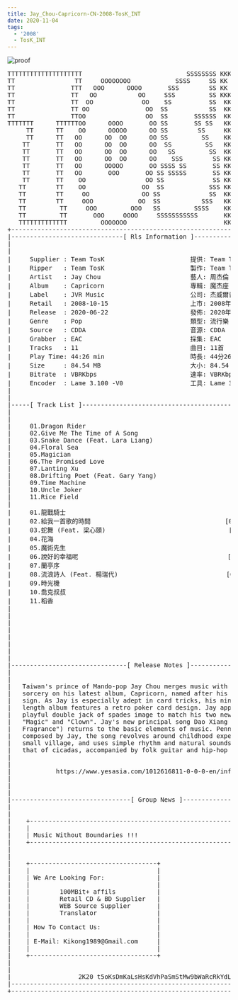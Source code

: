 ```yaml
---
title: Jay_Chou-Capricorn-CN-2008-TosK_INT
date: 2020-11-04
tags: 
  - '2008'
  - TosK_INT
---
```


![proof](https://goindex.65style.workers.dev/1:/Jay_Chou-Capricorn-CN-2008-TosK_INT/00-jay_chou-capricorn-cn-2008-proof-tosk.jpg)

<retrotxt v-slot>
<pre class="has-text-plain text-1x font-ibm_vga_8x16">TTTTTTTTTTTTTTTTTTTT                            SSSSSSSS KKKKKKKK  KKKKKKKKKKKKKK
TT                TT     OOOOOOOO            SSSS     SS KK   KKK  KKKK        KK
TT               TTT   OOO      OOOO       SSS        SS KK    KKK  KKK        KK
TT               TT   OO           OO     SSS         SS KKK      KKKK        KK
TT               TT  OO             OO    SS          SS  KK       KK        KK
TT               TT OO               OO  SS           SS  KK                KK
TT               TTOO                OO  SS       SSSSSS  KK                KK
TTTTTTT      TTTTTTOO      OOOO       OO SS       SS SS   KK               KK
     TT      TT    OO      OOOOO      OO SS        SS     KK              KK
     TT      TT   OO      OO  OO      OO SS         SS    KK              KK
    TT       TT   OO      OO  OO      OO  SS         SS   KK               KK
    TT       TT   OO      OO  OO      OO   SS         SS  KK                KK
    TT       TT   OO      OO  OO      OO    SSS        SS KK                 KK
    TT       TT   OO      OOOOO       OO SSSS SS       SS KK                  KK
    TT       TT   OO       OOO       OO SS SSSSS       SS KK                   KK
    TT       TT    OO                OO SS             SS KK       KK           KK
   TT        TT    OO               OO  SS            SSS KK      KKKK         KK
   TT        TT     OO              OO SS             SS  KK      KK KK       KK
   TT        TT     OOO            OO  SS           SSS   KK      KK  KK    KKK
   TT         TT     OOO         OOO   SS         SSSS    KK       KK  KK  KKK
   TT         TT       OOO     OOOO     SSSSSSSSSSS       KK KKKKKKKK  KK KKK
   TTTTTTTTTTTTT         OOOOOOO                          KKKK          KKKK
+------------------------------------------------------------------------------+
|------------------------------[ Rls Information ]-----------------------------|
|                                                                              |
|                                                                              |
|     Supplier : Team TosK                       提供: Team TosK               |
|     Ripper   : Team TosK                       製作: Team TosK               |
|     Artist   : Jay Chou                        藝人: 周杰倫                  |
|     Album    : Capricorn                       專輯: 魔杰座                  |
|     Label    : JVR Music                       公司: 杰威爾音樂              |
|     Retail   : 2008-10-15                      上市: 2008年10月15日          |
|     Release  : 2020-06-22                      發佈: 2020年06月22日          |
|     Genre    : Pop                             類型: 流行樂                  |
|     Source   : CDDA                            音源: CDDA                    |
|     Grabber  : EAC                             採集: EAC                     |
|     Tracks   : 11                              曲目: 11首                    |
|     Play Time: 44:26 min                       時長: 44分26秒                |
|     Size     : 84.54 MB                        大小: 84.54 MB                |
|     Bitrate  : VBRKbps                         速率: VBRKbps                 |
|     Encoder  : Lame 3.100 -V0                  工具: Lame 3.100 -V0          |
|                                                                              |
|                                                                              |
|-----[ Track List ]-----------------------------------------------------------|
|                                                                              |
|                                                                              |
|     01.Dragon Rider                                        [04:31]           |
|     02.Give Me The Time of A Song                          [04:14]           |
|     03.Snake Dance (Feat. Lara Liang)                      [02:55]           |
|     04.Floral Sea                                          [04:25]           |
|     05.Magician                                            [03:48]           |
|     06.The Promised Love                                   [04:17]           |
|     07.Lanting Xu                                          [04:14]           |
|     08.Drifting Poet (Feat. Gary Yang)                     [02:49]           |
|     09.Time Machine                                        [05:12]           |
|     10.Uncle Joker                                         [04:17]           |
|     11.Rice Field                                          [03:44]           |
|                                                            -------           |
|     01.龍戰騎士                                            [04:31]           |
|     02.給我一首歌的時間                                    [04:14]           |
|     03.蛇舞 (Feat. 梁心頤)                                 [02:55]           |
|     04.花海                                                [04:25]           |
|     05.魔術先生                                            [03:48]           |
|     06.說好的幸福呢                                        [04:17]           |
|     07.蘭亭序                                              [04:14]           |
|     08.流浪詩人 (Feat. 楊瑞代)                             [02:49]           |
|     09.時光機                                              [05:12]           |
|     10.喬克叔叔                                            [04:17]           |
|     11.稻香                                                [03:44]           |
|                                                            -------           |
|                                                             44:26 min        |
|                                                             84.54 MB         |
|                                                                              |
|                                                                              |
|                                                                              |
|                                                                              |
|                                                                              |
|-------------------------------[ Release Notes ]------------------------------|
|                                                                              |
|                                                                              |
|   Taiwan's prince of Mando-pop Jay Chou merges music with the art of         |
|   sorcery on his latest album, Capricorn, named after his own Zodiac         |
|   sign. As Jay is especially adept in card tricks, his ninth full-           |
|   length album features a retro poker card design. Jay appears in a          |
|   playful double jack of spades image to match his two new songs             |
|   "Magic" and "Clown". Jay's new principal song Dao Xiang ("Rice             |
|   Fragrance") returns to the basic elements of music. Penned and             |
|   composed by Jay, the song revolves around childhood experiences in a       |
|   small village, and uses simple rhythm and natural sounds, including        |
|   that of cicadas, accompanied by folk guitar and hip-hop beats.             |
|                                                                              |
|                                                                              |
|            https://www.yesasia.com/1012616811-0-0-0-en/info.html             |
|                                                                              |
|                                                                              |
|                                                                              |
|--------------------------------[ Group News ]--------------------------------|
|                                                                              |
|                                                                              |
|    +--------------------------------------------------------------------+    |
|    |                                                                    |    |
|    | Music Without Boundaries !!!                                       |    |
|    +--------------------------------------------------------------------+    |
|                                                                              |
|                                                                              |
|    +----------------------------------+                                      |
|    |                                  |                                      |
|    | We Are Looking For:              |                                      |
|    |                                  |                                      |
|    |        100MBit+ affils           |                                      |
|    |        Retail CD &amp; BD Supplier   |                                      |
|    |        WEB Source Supplier       |                                      |
|    |        Translator                |                                      |
|    |                                  |                                      |
|    | How To Contact Us:               |                                      |
|    |                                  |                                      |
|    | E-Mail: Kikong1989@Gmail.com     |                                      |
|    |                                  |                    RlS No. 1837      |
|    +----------------------------------+                                      |
|                                                                              |
|                                                                              |
|                  2K20 t5oKsDmKaLsHsKdVhPaSmStMw9bWaRcRkYdL                   |
|------------------------------------------------------------------------------|
+------------------------------------------------------------------------------+
<span class="dos-cursor">_</span></pre>
</retrotxt>



<a-player 
    :options="{
        audio: [
          {
            name: '龍戰騎士',
            artist: '周杰倫',
            url: 'https://goindex.65style.workers.dev/1:/Jay_Chou-Capricorn-CN-2008-TosK_INT/01-jay_chou-dragon_rider-tosk.mp3',
            cover: 'https://goindex.65style.workers.dev/1:/Jay_Chou-Capricorn-CN-2008-TosK_INT/00-jay_chou-capricorn-cn-2008-proof-tosk.jpg',
            theme: '#ebd0c2'
          },
        ]
    }"
/>

<download url="https://mirrorace.org/m/53N2V"/>

